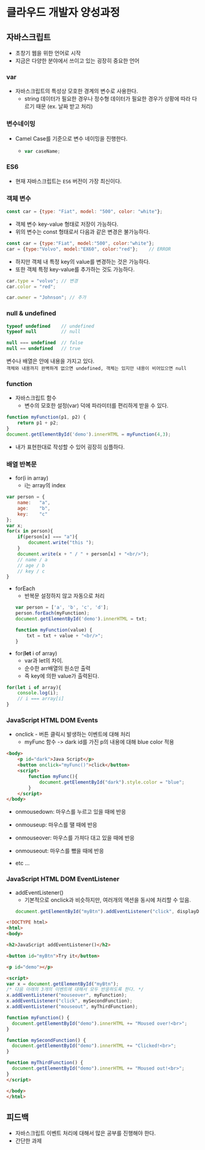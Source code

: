 # 클라우드 개발자 양성과정

## 자바스크립트
* 초창기 웹을 위한 언어로 시작
* 지금은 다양한 분야에서 쓰이고 있는 굉장히 중요한 언어

### var
* 자바스크립트의 특성상 모호한 경계의 변수로 사용한다.
    - string 데이터가 필요한 경우나 정수형 데이터가 필요한 경우가 상황에 따라 다르기 때문
    (ex. 날짜 받고 처리)

### 변수네이밍
* Camel Case를 기준으로 변수 네이밍을 진행한다.
    -   ```js
        var caseName;
        ```

### ES6
* 현재 자바스크립트는 ```ES6``` 버전이 가장 최신이다.

### 객체 변수
```js
const car = {type: "Fiat", model: "500", color: "white"};
```
* 객체 변수 key-value 형태로 저장이 가능하다.
* 위의 변수는 const 형태로서 다음과 같은 변경은 불가능하다.
```javascript
const car = {type:"Fiat", model:"500", color:"white"};
car = {type:"Volvo", model:"EX60", color:"red"};    // ERROR
```
* 하지만 객체 내 특정 key의 value를 변경하는 것은 가능하다.
* 또한 객체 특정 key-value를 추가하는 것도 가능하다.
```js
car.type = "volvo"; // 변경
car.color = "red";

car.owner = "Johnson"; // 추가
```

### null & undefined
```js
typeof undefined    // undefined
typeof null         // null

null === undefined  // false
null == undefined   // true
```
변수나 배열은 안에 내용을 가지고 있다.<br>
```객체와 내용까지 완벽하게 없으면 undefined, 객체는 있지만 내용이 비어있으면 null```

### function
* 자바스크립트 함수
    - 변수의 모호한 설정(var) 덕에 파라미터를 편리하게 받을 수 있다.
```js
function myFunction(p1, p2) {
    return p1 + p2;
}
document.getElementById('demo').innerHTML = myFunction(4,3);
```
* 내가 표현한대로 작성할 수 있어 굉장히 심플하다.


### 배열 반복문
* for(i in array)
    - i는 array의 index
```js
var person = {
    name:   "a",
    age:    "b",
    key:    "c"
};
var x;
for(x in person){
    if(person[x] === "a"){
        document.write("this ");
    }
    document.write(x + " / " + person[x] + "<br/>");
    // name / a 
    // age / b 
    // key / c
}
```
* forEach
    - 반복문 설정하지 않고 자동으로 처리
    ```js
    var person = ['a', 'b', 'c', 'd'];
    person.forEach(myFunction);
    document.getElementById('demo').innerHTML = txt;

    function myFunction(value) {
        txt = txt + value + "<br/>";
    }
    ```
* for(<b>let</b> i of array)
    - var과 let의 차이.
    - 순수한 arr배열의 원소만 출력
    - 즉 key에 의한 value가 출력된다.
```js
for(let i of array){
    console.log(i);
    // i === array[i]
}
```

### JavaScript HTML DOM Events
* onclick - 버튼 클릭시 발생하는 이벤트에 대해 처리
    - myFunc 함수 -> dark id를 가진 p의 내용에 대해 blue color 적용
```html
<body>
    <p id="dark">Java Script</p>
    <button onclick="myFunc()">click</button>
    <script>
        function myFunc(){
            document.getElementById("dark").style.color = "blue";
        }
    </script>
</body>
```
* onmousedown: 마우스를 누르고 있을 때에 반응
* onmouseup: 마우스를 땔 때에 반응
* onmouseover: 마우스를 가져다 대고 있을 때에 반응
* onmouseout: 마우스를 뺐을 때에 반응

* etc ... 

### JavaScript HTML DOM EventListener
* addEventListener()
    - 기본적으로 onclick과 비슷하지만, 여러개의 액션을 동시에 처리할 수 있음.
    ```js
    document.getElementById("myBtn").addEventListener("click", displayDate);
    ```
```html
<!DOCTYPE html>
<html>
<body>

<h2>JavaScript addEventListener()</h2>

<button id="myBtn">Try it</button>

<p id="demo"></p>

<script>
var x = document.getElementById("myBtn");
/* 다음 아래의 3개의 이벤트에 대해서 모두 반응하도록 한다. */
x.addEventListener("mouseover", myFunction);
x.addEventListener("click", mySecondFunction);
x.addEventListener("mouseout", myThirdFunction);

function myFunction() {
  document.getElementById("demo").innerHTML += "Moused over!<br>";
}

function mySecondFunction() {
  document.getElementById("demo").innerHTML += "Clicked!<br>";
}

function myThirdFunction() {
  document.getElementById("demo").innerHTML += "Moused out!<br>";
}
</script>

</body>
</html>
```

## 피드백
* 자바스크립트 이벤트 처리에 대해서 많은 공부를 진행해야 한다.
* 간단한 과제


    
    
